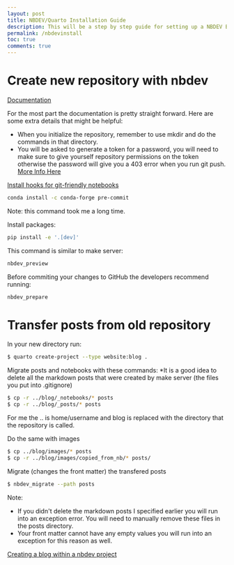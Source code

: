 ```yaml
---
layout: post
title: NBDEV/Quarto Installation Guide
description: This will be a step by step guide for setting up a NBDEV Blog using Quarto 
permalink: /nbdevinstall
toc: true
comments: true
---
```

# Create new repository with nbdev

[Documentation](https://nbdev.fast.ai/tutorials/tutorial.html)

For the most part the documentation is pretty straight forward. Here are some extra details that might be helpful:
* When you initialize the repository, remember to use mkdir and do the commands in that directory.
* You will be asked to generate a token for a password, you will need to make sure to give yourself repository permissions on the token otherwise the password will give you a 403 error when you run git push. [More Info Here](https://docs.github.com/en/authentication/keeping-your-account-and-data-secure/creating-a-personal-access-token)

[Install hooks for git-friendly notebooks](https://nbdev.fast.ai/tutorials/pre_commit.html)

```bash
conda install -c conda-forge pre-commit
```
Note: this command took me a long time.

Install packages:
```bash
pip install -e '.[dev]'
```

This command is similar to make server:
```bash
nbdev_preview
```

Before commiting your changes to GitHub the developers recommend running: 
```bash
nbdev_prepare
```
# Transfer posts from old repository

In your new directory run:

```bash
$ quarto create-project --type website:blog .
```

Migrate posts and notebooks with these commands:
*It is a good idea to delete all the markdown posts that were created by make server (the files you put into .gitignore)

```bash
$ cp -r ../blog/_notebooks/* posts
$ cp -r ../blog/_posts/* posts
```
For me the .. is home/username and blog is replaced with the directory that the repository is called.

Do the same with images

```bash
$ cp ../blog/images/* posts
$ cp -r ../blog/images/copied_from_nb/* posts/
```

Migrate (changes the front matter) the transfered posts  

```bash
$ nbdev_migrate --path posts
```
Note:
* If you didn't delete the markdown posts I specified earlier you will run into an exception error. You will need to manually remove these files in the posts directory. 
* Your front matter cannot have any empty values you will run into an exception for this reason as well.

[Creating a blog within a nbdev project](https://nbdev.fast.ai/tutorials/blogging.html#creating-a-blog-within-a-nbdev-project) 